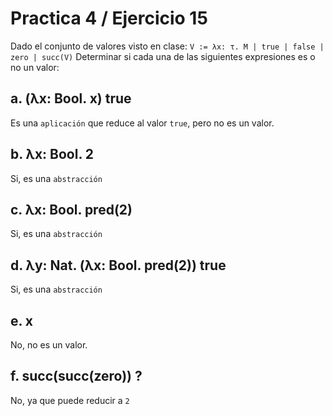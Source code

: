 # Practica 4 / Ejercicio 15  
Dado el conjunto de valores visto en clase: `V := λx: τ. M | true | false | zero | succ(V)`
Determinar si cada una de las siguientes expresiones es o no un valor:
## a. (λx: Bool. x) true
Es una `aplicación` que reduce al valor `true`, pero no es un valor.
## b. λx: Bool. 2  
Si, es una `abstracción`
## c. λx: Bool. pred(2)  
Si, es una `abstracción`
## d. λy: Nat. (λx: Bool. pred(2)) true
Si, es una `abstracción`
## e. x 
No, no es un valor.
## f. succ(succ(zero))  ?
No, ya que puede reducir a `2`
